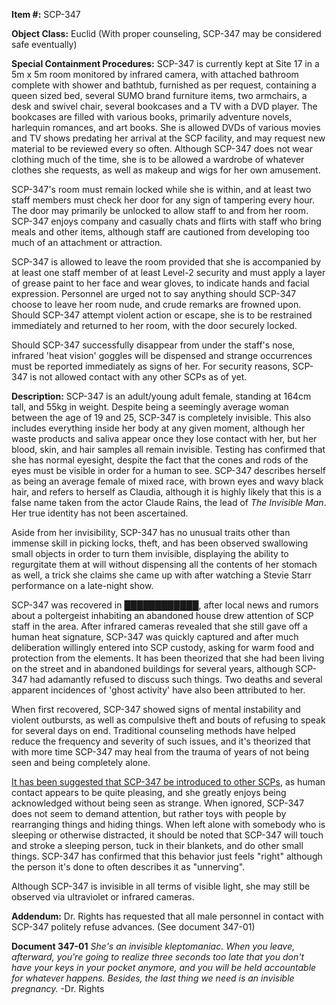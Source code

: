 **Item #:** SCP-347

**Object Class:** Euclid (With proper counseling, SCP-347 may be considered safe eventually)

**Special Containment Procedures:** SCP-347 is currently kept at Site 17 in a 5m x 5m room monitored by infrared camera, with attached bathroom complete with shower and bathtub, furnished as per request, containing a queen sized bed, several SUMO brand furniture items, two armchairs, a desk and swivel chair, several bookcases and a TV with a DVD player. The bookcases are filled with various books, primarily adventure novels, harlequin romances, and art books. She is allowed DVDs of various movies and TV shows predating her arrival at the SCP facility, and may request new material to be reviewed every so often. Although SCP-347 does not wear clothing much of the time, she is to be allowed a wardrobe of whatever clothes she requests, as well as makeup and wigs for her own amusement.

SCP-347's room must remain locked while she is within, and at least two staff members must check her door for any sign of tampering every hour. The door may primarily be unlocked to allow staff to and from her room. SCP-347 enjoys company and casually chats and flirts with staff who bring meals and other items, although staff are cautioned from developing too much of an attachment or attraction.

SCP-347 is allowed to leave the room provided that she is accompanied by at least one staff member of at least Level-2 security and must apply a layer of grease paint to her face and wear gloves, to indicate hands and facial expression. Personnel are urged not to say anything should SCP-347 choose to leave her room nude, and crude remarks are frowned upon. Should SCP-347 attempt violent action or escape, she is to be restrained immediately and returned to her room, with the door securely locked.

Should SCP-347 successfully disappear from under the staff's nose, infrared 'heat vision' goggles will be dispensed and strange occurrences must be reported immediately as signs of her. For security reasons, SCP-347 is not allowed contact with any other SCPs as of yet.

**Description:** SCP-347 is an adult/young adult female, standing at 164cm tall, and 55kg in weight. Despite being a seemingly average woman between the age of 19 and 25, SCP-347 is completely invisible. This also includes everything inside her body at any given moment, although her waste products and saliva appear once they lose contact with her, but her blood, skin, and hair samples all remain invisible. Testing has confirmed that she has normal eyesight, despite the fact that the cones and rods of the eyes must be visible in order for a human to see. SCP-347 describes herself as being an average female of mixed race, with brown eyes and wavy black hair, and refers to herself as Claudia, although it is highly likely that this is a false name taken from the actor Claude Rains, the lead of _The Invisible Man_. Her true identity has not been ascertained.

Aside from her invisibility, SCP-347 has no unusual traits other than immense skill in picking locks, theft, and has been observed swallowing small objects in order to turn them invisible, displaying the ability to regurgitate them at will without dispensing all the contents of her stomach as well, a trick she claims she came up with after watching a Stevie Starr performance on a late-night show.

SCP-347 was recovered in ████████████, after local news and rumors about a poltergeist inhabiting an abandoned house drew attention of SCP staff in the area. After infrared cameras revealed that she still gave off a human heat signature, SCP-347 was quickly captured and after much deliberation willingly entered into SCP custody, asking for warm food and protection from the elements. It has been theorized that she had been living on the street and in abandoned buildings for several years, although SCP-347 had adamantly refused to discuss such things. Two deaths and several apparent incidences of 'ghost activity' have also been attributed to her.

When first recovered, SCP-347 showed signs of mental instability and violent outbursts, as well as compulsive theft and bouts of refusing to speak for several days on end. Traditional counseling methods have helped reduce the frequency and severity of such issues, and it's theorized that with more time SCP-347 may heal from the trauma of years of not being seen and being completely alone.

[It has been suggested that SCP-347 be introduced to other SCPs](http://www.scp-wiki.net/run-away-forevurrr), as human contact appears to be quite pleasing, and she greatly enjoys being acknowledged without being seen as strange. When ignored, SCP-347 does not seem to demand attention, but rather toys with people by rearranging things and hiding things. When left alone with somebody who is sleeping or otherwise distracted, it should be noted that SCP-347 will touch and stroke a sleeping person, tuck in their blankets, and do other small things. SCP-347 has confirmed that this behavior just feels "right" although the person it's done to often describes it as "unnerving".

Although SCP-347 is invisible in all terms of visible light, she may still be observed via ultraviolet or infrared cameras.

**Addendum:** Dr. Rights has requested that all male personnel in contact with SCP-347 politely refuse advances. (See document 347-01)

**Document 347-01** _She's an invisible kleptomaniac. When you leave, afterward, you're going to realize three seconds too late that you don't have your keys in your pocket anymore, and you will be held accountable for whatever happens. Besides, the last thing we need is an invisible pregnancy._ -Dr. Rights